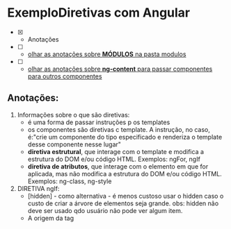 # ExemploDiretivas com Angular
- [x] - Anotações
- [ ] - [olhar as anotações sobre <b>MÓDULOS</b> na pasta modulos](https://github.com/RogerioPST/aprendendo-angular/blob/master/meu-primeiro-projeto/modulos/README.MD)
- [ ] - [olhar as anotações sobre <b>ng-content</b> para passar componentes para outros componentes](https://github.com/RogerioPST/aprendendo-angular/blob/master/exemplo-diretivas/ng-content/README.MD)

## Anotações:
<ol>
<li>Informações sobre o que são diretivas:
<ul>
<li>é uma forma de passar instruções p os templates</li>
<li>os componentes são diretivas c template. A instrução, no caso, é:"crie um componente do tipo especificado e renderiza o template desse componente nesse lugar"  
</li>
<li><b>diretiva estrutural</b>, que interage com o template e modifica a estrutura do DOM e/ou código HTML. Exemplos: ngFor, ngIf 
</li>
<li><b>diretiva de atributos</b>, que interage com o elemento em que for aplicada, mas não modifica a estrutura do DOM e/ou código HTML. Exemplos: ng-class, ng-style
</li>
</ul>
</li>

<li>DIRETIVA ngIf: 
<ul>
<li>[hidden] - como alternativa - é menos custoso usar o hidden caso o custo de criar a árvore de elementos seja grande. obs: hidden não deve ser usado qdo usuário não pode ver algum item.
</li>
<li>
A origem da tag <template> é a especificação padrão Web Components que está sendo implementada nos browsers. http://webcomponents.org/articles/introduction-to-template-element
</li>
</ul>

```javascript
// .ts
cursos: string[] = [];
mostrarCursos: boolean = true;
toogleCursos(){ this.mostrarCursos = !this.mostrarCursos}
//html
<div *ngIf="cursos.length > 0">	Lista de cursos aqui</div>
<div *ngIf="cursos.length == 0">	não existem cursos </div>
<div *ngIf="mostrarCursos"> 	lista de cursos aqui </div>
<div *ngIf="!mostrarCursos"> 	não existem cursos </div>
<button (click)="toogleCursos()"> Mostrar/Esconder cursos </button>
<div [hidden]="!mostrarCursos"> 	lista de cursos aqui </div>
<div [hidden]="mostrarCursos"> 	não existem cursos </div>
<h5>Removendo o * do ngIf e usando ng-template, que é o que o angular faz por baixo dos panos</h5>
<div *ngIf="mostrarCursos">
	<div>Lista de cursos aqui</div>
</div>
<ng-template [ngIf]="mostrarCursos">
	<div>Lista de cursos aqui</div>
</ng-template>	
```
</li>

<li>DIRETIVA ngSwitch: 

```javascript
// .ts
aba: string = 'home';
abaFuncao: string = 'home';
mudaValorDaAbaFuncao(novoValor: string){this.abaFuncao = novoValor}
//html
<div [ngSwitch]="aba">
<p *ngSwitchCase="'home'">Modo home ativado</p>
<p *ngSwitchCase="'mapa'">Modo mapa ativado</p>
<p *ngSwitchCase="'lista'">Modo lista ativado</p>	
<p *ngSwitchDefault>Modo default ativado</p>	
</div>
<div>
<h5>Removendo o * do ngSwitch e usando ng-template, que é o que o angular faz por baixo dos panos</h5>
<div [ngSwitch]="aba">
<ng-template [ngSwitchCase]="'home'" ngSwitchDefault>
<p>Home ativado</p></ng-template>
<ng-template [ngSwitchCase]="'mapa'">
<p>Mapa ativado</p></ng-template>
<ng-template [ngSwitchCase]="'lista'">
<p>Lista ativado</p></ng-template>
//css
.active{ 	font-weight: bold; } 
.flexivel{ 	display: flex; 	justify-content: space-between; }
```
</li>

<li>DIRETIVA ngFor: 

```javascript

// .ts
cursos: string[] = ["Angular", "Java", "CSS"]
//html
<li *ngFor="let curso of cursos, let i = index ">
{{i}} - {{curso}}</li>
<h5>Removendo o * do ngFor e usando o ng-template, que é o que o angular faz por baixo dos panos</h5>
<ng-template ngFor [ngForOf]="cursos" let-curso let-i="index">
<li>{{i}} - {{curso}}</li></ng-template></div>
```
</li>

<li>DIRETIVA ngClass: 

```javascript

// .ts
meuFavorito : boolean = false;
onClick(){		this.meuFavorito = !this.meuFavorito	}
//html
<div [class.corAzul]="!meuFavorito" [class.corVermelho]="meuFavorito" (click)="onClick()" >{{meuFavorito}}
<p>esse texto fica com a cor de fonte e fundo de acordo com a classe</p></div>
<h5>Mesmo código acima, mas usando a diretiva ngClass</h5>
<div [ngClass]="{ 'corAzul':!meuFavorito, 
'corVermelho':meuFavorito }" (click)="onClick()"> {{meuFavorito}}
<p>esse texto fica com a cor de fonte e fundo de acordo com a classe</p></div>
//css
.corAzul{		background-color: blueviolet;}
.corVermelho{		background-color: red;}
```
</li>

<li>DIRETIVA ngStyle: 

```javascript

// .ts
ativo : boolean = false;
tamanhoFonte: number = 10;
mudarAtivo(){ this.ativo = !this.ativo }
//html
<h5>Styles com property binding (style binding)</h5>
<p>ativo: {{ativo}}</p><button
[style.backgroundColor]="ativo ? 'blue' : 'gray'"
[style.color]="ativo ? 'white' : 'black'"
[style.fontWeight]="ativo ? 'bold' : 'normal'"
[style.fontSize]=" tamanhoFonte + 'px'"
(click)="mudarAtivo()">Mudar atributo 'ativo'</button>
<h5>Mesmo código acima, mas usando a diretiva ngStyle</h5>
<button [ngStyle]="{ 'backgroundColor': ativo ? 'blue' : 'gray',
'color': ativo ? 'white' : 'black', 
'fontWeight': ativo ? 'bold' : 'normal',
'fontSize': tamanhoFonte + 'px' }" (click)="mudarAtivo()" >
Mudar atributo 'ativo'</button>
input tamanhoFonte: {{tamanhoFonte}}
<input type="text" [(ngModel)]="tamanhoFonte"> 
```
</li>
</ol>
